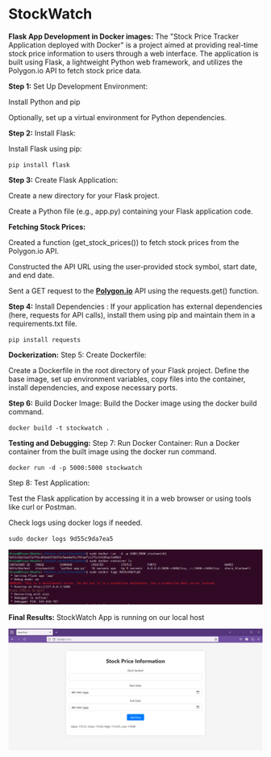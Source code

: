 # StockWatch
**Flask App Development in Docker images:** The "Stock Price Tracker Application deployed with Docker" is a project aimed at providing real-time stock price
information to users through a web interface. The application is built using Flask, a lightweight Python web framework, and utilizes the Polygon.io API to fetch
stock price data.


**Step 1:** Set Up Development Environment:


Install Python and pip

Optionally, set up a virtual environment for Python dependencies.


**Step 2:** Install Flask:

Install Flask using pip:

`pip install flask`


**Step 3:** Create Flask Application:

Create a new directory for your Flask project.

Create a Python file (e.g., app.py) containing your Flask application code.

**Fetching Stock Prices:**

Created a function (get_stock_prices()) to fetch stock prices from the Polygon.io API.

Constructed the API URL using the user-provided stock symbol, start date, and end date.

Sent a GET request to the  [**Polygon.io**](https://polygon.io/) API using the requests.get() function.


**Step 4:** Install Dependencies :
If your application has external dependencies (here, requests for API calls), install them using pip and maintain them in a requirements.txt file.

`pip install requests`

**Dockerization:**
Step 5: Create Dockerfile:

Create a Dockerfile in the root directory of your Flask project.
Define the base image, set up environment variables, copy files into the container, install dependencies, and expose necessary ports.

**Step 6:** Build Docker Image:
Build the Docker image using the docker build command.

`docker build -t stockwatch .`

**Testing and Debugging:**
Step 7: Run Docker Container:
Run a Docker container from the built image using the docker run command.

`docker run -d -p 5000:5000 stockwatch`

Step 8: Test Application:

Test the Flask application by accessing it in a web browser or using tools like curl or Postman.

Check logs using docker logs if needed.

`sudo docker logs 9d55c9da7ea5`

 ![Docker Container](https://github.com/DivyaJyothiVundavalli/StockWatch/blob/main/Snaps/Container.PNG)


**Final Results:** StockWatch App is running on our local host

 ![Final Result:](https://github.com/DivyaJyothiVundavalli/StockWatch/blob/main/Snaps/Final%20Result.PNG)

